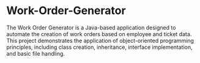 # Work-Order-Generator
The Work Order Generator is a Java-based application designed to automate the creation of work orders based on employee and ticket data. This project demonstrates the application of object-oriented programming principles, including class creation, inheritance, interface implementation, and basic file handling.
